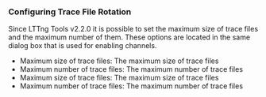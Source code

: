### Configuring Trace File Rotation

Since LTTng Tools v2.2.0 it is possible to set the maximum size of trace files and the maximum number of them. These options are located in the same dialog box that is used for enabling channels.


- Maximum size of trace files: The maximum size of trace files
- Maximum number of trace files: The maximum number of trace files
- Maximum size of trace files: The maximum size of trace files
- Maximum number of trace files: The maximum number of trace files